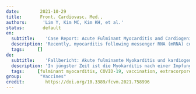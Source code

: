 ```yaml
---
date:        2021-10-29
title:       Front. Cardiovasc. Med.,
authors:      'Lim Y, Kim MC, Kim KH, et al.'
status:       default
en:
  subtitle:    'Case Report: Acute Fulminant Myocarditis and Cardiogenic Shock After Messenger RNA Coronavirus Disease 2019 Vaccination Requiring Extracorporeal Cardiopulmonary Resuscitation'
  description: 'Recently, myocarditis following messenger RNA (mRNA) coronavirus disease 2019 (COVID-19) vaccination has become an important social issue worldwide. According to the reports so far, myocarditis related to mRNA COVID-19 vaccination is rare and usually associated with a benign clinical course without intensive care or any sequelae of fulminant myocarditis. Here, we report a case of acute fulminant myocarditis and cardiogenic shock after the mRNA COVID-19 vaccination, requiring extracorporeal cardiopulmonary resuscitation. Clinicians should keep in mind the possibility of progression to fulminant myocarditis in patients who presented with suggestive symptoms or signs of myocarditis after the COVID-19 vaccination.'
  tags:     []
de: 
  subtitle:    'Fallbericht: Akute fulminante Myokarditis und kardiogener Schock nach Impfung gegen Messenger-RNA-Coronavirus-Krankheit 2019, die eine extrakorporale kardiopulmonale Wiederbelebung erforderte'
  description: 'In jüngster Zeit ist die Myokarditis nach einer Impfung gegen die Coronavirus-Krankheit 2019 (COVID-19) mit Boten-RNA (mRNA) weltweit zu einem wichtigen gesellschaftlichen Thema geworden. Nach den bisherigen Berichten ist eine Myokarditis im Zusammenhang mit einer mRNA-COVID-19-Impfung selten und in der Regel mit einem gutartigen klinischen Verlauf ohne Intensivbehandlung oder Folgeerscheinungen einer fulminanten Myokarditis verbunden. Hier berichten wir über einen Fall von akuter fulminanter Myokarditis und kardiogenem Schock nach der mRNA-COVID-19-Impfung, der eine extrakorporale kardiopulmonale Wiederbelebung erforderte. Kliniker sollten bei Patienten, die nach der COVID-19-Impfung suggestive Symptome oder Anzeichen einer Myokarditis aufweisen, die Möglichkeit einer Progression zu einer fulminanten Myokarditis im Auge behalten.'
  tags:     [fulminant myocarditis, COVID-19, vaccination, extracorporeal membrane oxygenation, case report]
group:       "Vaccines"
credit:        https://doi.org/10.3389/fcvm.2021.758996
---
```

